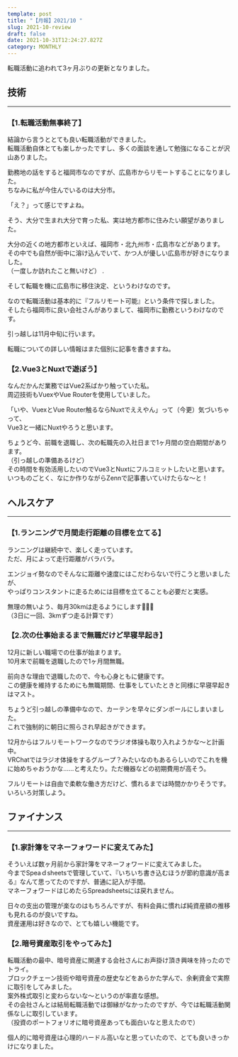 ```yaml
---
template: post
title: "【月報】2021/10 "
slug: 2021-10-review
draft: false
date: 2021-10-31T12:24:27.827Z
category: MONTHLY
---
```

転職活動に追われて3ヶ月ぶりの更新となりました。  

## 技術

- - -

### 【1.転職活動無事終了】  
結論から言うととても良い転職活動ができました。  
転職活動自体とても楽しかったですし、多くの面談を通して勉強になることが沢山ありました。  

勤務地の話をすると福岡市なのですが、広島市からリモートすることになりました。  
ちなみに私が今住んでいるのは大分市。

「え？」って感じですよね。  

そう、大分で生まれ大分で育った私、実は地方都市に住みたい願望がありました。  

大分の近くの地方都市といえば、福岡市・北九州市・広島市などがあります。  
その中でも自然が街中に溶け込んでいて、かつ人が優しい広島市が好きになりました。  
（一度しか訪れたこと無いけど） . 

そして転職を機に広島市に移住決定、というわけなのです。  

なので転職活動は基本的に『フルリモート可能』という条件で探しました。  
そしたら福岡市に良い会社さんがありまして、福岡市に勤務というわけなのです。  

引っ越しは11月中旬に行います。  

転職についての詳しい情報はまた個別に記事を書きますね。

### 【2.Vue3とNuxtで遊ぼう】
なんだかんだ業務ではVue2系ばかり触っていた私。  
周辺技術もVuexやVue Routerを使用していました。　　

「いや、VuexとVue Router触るならNuxtでええやん」って（今更）気づいちゃって、  
Vue3と一緒にNuxtやろうと思います。  

ちょうど今、前職を退職し、次の転職先の入社日まで1ヶ月間の空白期間があります。  
（引っ越しの準備あるけど）  
その時間を有効活用したいのでVue3とNuxtにフルコミットしたいと思います。  
いつものごとく、なにか作りながらZennで記事書いていけたらな〜と！  

## ヘルスケア

- - -

### 【1.ランニングで月間走行距離の目標を立てる】 　
ランニングは継続中で、楽しく走っています。  
ただ、月によって走行距離がバラバラ。  

エンジョイ勢なのでそんなに距離や速度にはこだわらないで行こうと思いましたが、  
やっぱりコンスタントに走るためには目標を立てることも必要だと実感。  

無理の無いよう、毎月30kmは走るようにします🏃🏻‍♂️  
（3日に一回、3kmずつ走る計算です）  

### 【2.次の仕事始まるまで無職だけど早寝早起き】
12月に新しい職場での仕事が始まります。  
10月末で前職を退職したので1ヶ月間無職。　 

前向きな理由で退職したので、今も心身ともに健康です。  
この健康を維持するためにも無職期間、仕事をしていたときと同様に早寝早起きはマスト。  

ちょうど引っ越しの準備中なので、カーテンを早々にダンボールにしまいました。  
これで強制的に朝日に照らされ早起きができます。  

12月からはフルリモートワークなのでラジオ体操も取り入れようかな〜と計画中。  
VRChatではラジオ体操をするグループ？みたいなのもあるらしいのでこれを機に始めちゃおうかな……と考えたり。ただ機器などの初期費用が高そう。  

フルリモートは自由で柔軟な働き方だけど、慣れるまでは時間かかりそうです。いろいろ対策しよう。  

## ファイナンス

- - -

### 【1.家計簿をマネーフォワードに変えてみた】
そういえば数ヶ月前から家計簿をマネーフォワードに変えてみました。  
今までSpeaｄsheetsで管理していて、『いちいち書き込むほうが節約意識が高まる』なんて思ってたのですが、普通に記入が手間。  
マネーフォワードはじめたらSpreadsheetsには戻れません。  

日々の支出の管理が楽なのはもちろんですが、有料会員に慣れば純資産額の推移も見れるのが良いですね。  
資産運用は好きなので、とても嬉しい機能です。  

### 【2.暗号資産取引をやってみた】
転職活動の最中、暗号資産に関連する会社さんにお声掛け頂き興味を持ったのでトライ。  
ブロックチェーン技術や暗号資産の歴史などをあらかた学んで、余剰資金で実際に取引をしてみました。  
案外株式取引と変わらないな〜というのが率直な感想。  
その会社さんとは結局転職活動では御縁がなかったのですが、今では転職活動関係なしに取引しています。  
（投資のポートフォリオに暗号資産あっても面白いなと思えたので） 　　

個人的に暗号資産は心理的ハードル高いなと思っていたので、とても良いきっかけになりました。  